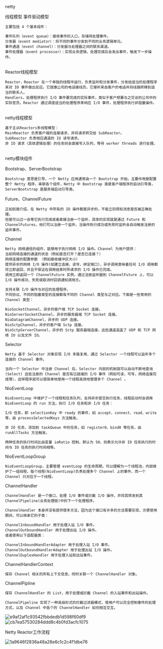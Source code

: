 netty

线程模型
事件驱动模型

    主要包括 4 个基本组件：
    
    事件队列（event queue）：接收事件的入口，存储待处理事件。
    分发器（event mediator）：将不同的事件分发到不同的业务逻辑单元。
    事件通道（event channel）：分发器与处理器之间的联系渠道。
    事件处理器（event processor）：实现业务逻辑，处理完成后会发出事件，触发下一步操作。


​    
Reactor线程模型

    Reactor，Reactor 在一个单独的线程中运行，负责监听和分发事件，分发给适当的处理程序来对 IO 事件做出反应。它就像公司的电话接线员，它接听来自客户的电话并将线路转移到适当的联系人。
    Handlers，处理程序执行 I/O 事件要完成的实际事件，类似于客户想要与之交谈的公司中的实际官员。Reactor 通过调度适当的处理程序来响应 I/O 事件，处理程序执行非阻塞操作。


​    
netty线程模型

    基于主从Reactors多线程模型：
    MainReactor 负责客户端的连接请求，并将请求转交给 SubReactor。
    SubReactor 负责相应通道的 IO 读写请求。
    非 IO 请求（具体逻辑处理）的任务则会直接写入队列，等待 worker threads 进行处理。


​    
netty模块组件

Bootstrap、ServerBootstrap

    Bootstrap 意思是引导，一个 Netty 应用通常由一个 Bootstrap 开始，主要作用是配置整个 Netty 程序，串联各个组件，Netty 中 Bootstrap 类是客户端程序的启动引导类，ServerBootstrap 是服务端启动引导类。

Future、ChannelFuture

    正如前面介绍，在 Netty 中所有的 IO 操作都是异步的，不能立刻得知消息是否被正确处理。
    但是可以过一会等它执行完成或者直接注册一个监听，具体的实现就是通过 Future 和 ChannelFutures，他们可以注册一个监听，当操作执行成功或失败时监听会自动触发注册的监听事件。

Channel

    Netty 网络通信的组件，能够用于执行网络 I/O 操作。Channel 为用户提供：  
    当前网络连接的通道的状态（例如是否打开？是否已连接？）
    网络连接的配置参数 （例如接收缓冲区大小）
    提供异步的网络 I/O 操作(如建立连接，读写，绑定端口)，异步调用意味着任何 I/O 调用都将立即返回，并且不保证在调用结束时所请求的 I/O 操作已完成。
    调用立即返回一个 ChannelFuture 实例，通过注册监听器到 ChannelFuture 上，可以 I/O 操作成功、失败或取消时回调通知调用方。
    
    支持关联 I/O 操作与对应的处理程序。
    不同协议、不同的阻塞类型的连接都有不同的 Channel 类型与之对应。下面是一些常用的 Channel 类型：
    
    NioSocketChannel，异步的客户端 TCP Socket 连接。
    NioServerSocketChannel，异步的服务器端 TCP Socket 连接。
    NioDatagramChannel，异步的 UDP 连接。
    NioSctpChannel，异步的客户端 Sctp 连接。
    NioSctpServerChannel，异步的 Sctp 服务器端连接，这些通道涵盖了 UDP 和 TCP 网络 IO 以及文件 IO。

Selector

    Netty 基于 Selector 对象实现 I/O 多路复用，通过 Selector 一个线程可以监听多个连接的 Channel 事件。
    
    当向一个 Selector 中注册 Channel 后，Selector 内部的机制就可以自动不断地查询(Select) 这些注册的 Channel 是否有已就绪的 I/O 事件（例如可读，可写，网络连接完成等），这样程序就可以很简单地使用一个线程高效地管理多个 Channel 。

NioEventLoop

    NioEventLoop 中维护了一个线程和任务队列，支持异步提交执行任务，线程启动时会调用 NioEventLoop 的 run 方法，执行 I/O 任务和非 I/O 任务：
    
    I/O 任务，即 selectionKey 中 ready 的事件，如 accept、connect、read、write 等，由 processSelectedKeys 方法触发。
    
    非 IO 任务，添加到 taskQueue 中的任务，如 register0、bind0 等任务，由 runAllTasks 方法触发。
    
    两种任务的执行时间比由变量 ioRatio 控制，默认为 50，则表示允许非 IO 任务执行的时间与 IO 任务的执行时间相等。

NioEventLoopGroup

    NioEventLoopGroup，主要管理 eventLoop 的生命周期，可以理解为一个线程池，内部维护了一组线程，每个线程(NioEventLoop)负责处理多个 Channel 上的事件，而一个 Channel 只对应于一个线程。

ChannelHandler

    ChannelHandler 是一个接口，处理 I/O 事件或拦截 I/O 操作，并将其转发到其 ChannelPipeline(业务处理链)中的下一个处理程序。
    
    ChannelHandler 本身并没有提供很多方法，因为这个接口有许多的方法需要实现，方便使用期间，可以继承它的子类：
    
    ChannelInboundHandler 用于处理入站 I/O 事件。
    ChannelOutboundHandler 用于处理出站 I/O 操作。
    或者使用以下适配器类：
    
    ChannelInboundHandlerAdapter 用于处理入站 I/O 事件。
    ChannelOutboundHandlerAdapter 用于处理出站 I/O 操作。
    ChannelDuplexHandler 用于处理入站和出站事件。

ChannelHandlerContext

    保存 Channel 相关的所有上下文信息，同时关联一个 ChannelHandler 对象。

ChannelPipline

    保存 ChannelHandler 的 List，用于处理或拦截 Channel 的入站事件和出站操作。
    
    ChannelPipeline 实现了一种高级形式的拦截过滤器模式，使用户可以完全控制事件的处理方式，以及 Channel 中各个的 ChannelHandler 如何相互交互。


![e9af2af1c93542fbbdedb1d598f60df9](C:\Users\iflyrec\Desktop\netty\e9af2af1c93542fbbdedb1d598f60df9.png)
![cb7ea57530284ddd8c4b0fd3acfc1075](C:\Users\iflyrec\Desktop\netty\cb7ea57530284ddd8c4b0fd3acfc1075.png)

Netty Reactor工作流程
    
![1a9646f2836a48a28e6c1c2c4f1dbe76](C:\Users\iflyrec\Desktop\netty\1a9646f2836a48a28e6c1c2c4f1dbe76.png)

​    
​    
​    
​    
​    
​    